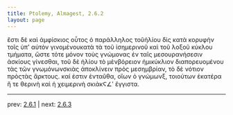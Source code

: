 ```yaml
---
title: Ptolemy, Almagest, 2.6.2
layout: page
---
```


ἔστι δὲ καὶ ἀμφίσκιος οὗτος ὁ παράλληλος τοῦἡλίου δὶς κατὰ κορυφὴν τοῖς ὑπ' αὐτὸν γινομένουκατὰ τὰ τοῦ ἰσημερινοῦ καὶ τοῦ λοξοῦ κύκλου τμήματα, ὥστε τότε μόνον τοὺς γνώμονας ἐν ταῖς μεσουρανήσεσιν ἀσκίους γίνεσθαι, τοῦ δὲ ἡλίου τὸ μὲνβόρειον ἡμικύκλιον διαπορευομένου τὰς τῶν γνωμόνωνσκιὰς ἀποκλίνειν πρὸς μεσημβρίαν, τὸ δὲ νότιον πρὸςτὰς ἄρκτους. καί ἐστιν ἐνταῦθα, οἵων ὁ γνώμωνξ, τοιούτων ἑκατέρα ἥ τε θερινὴ καὶ ἡ χειμερινὴ σκιὰκϚ∠ʹ ἔγγιστα.

---

prev: [2.6.1](../2.6.1/) | next: [2.6.3](../2.6.3/)

